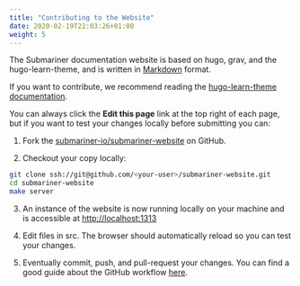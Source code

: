 ```yaml
---
title: "Contributing to the Website"
date: 2020-02-19T22:03:26+01:00
weight: 5
---
```


The Submariner documentation website is based on hugo, grav, and the hugo-learn-theme, and is written in [Markdown](https://www.markdownguide.org/getting-started/) format.

If you want to contribute, we recommend reading the [hugo-learn-theme documentation](https://themes.gohugo.io//theme/hugo-theme-learn/en/cont/pages/).

You can always click the **Edit this page** link at the top right of each page, but if you want to test your changes locally before submitting you can:

1. Fork the [submariner-io/submariner-website](https://github.com/submariner-io/submariner-website/fork) on GitHub.

2. Checkout your copy locally:
```bash
git clone ssh://git@github.com/<your-user>/submariner-website.git
cd submariner-website
make server
```

3. An instance of the website is now running locally on your machine and is accessible at [http://localhost:1313](http://localhost:1313)

4. Edit files in src. The browser should automatically reload so you can test your changes.

5. Eventually commit, push, and pull-request your changes. You can find a good guide about the GitHub workflow [here](https://git-scm.com/book/en/v2/GitHub-Contributing-to-a-Project).
